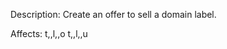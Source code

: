 Description: Create an offer to sell a domain label.

Affects:
t,<DOMAINID>,l,<HEXL>,o
t,<DOMAINID>,l,<HEXL>,u
